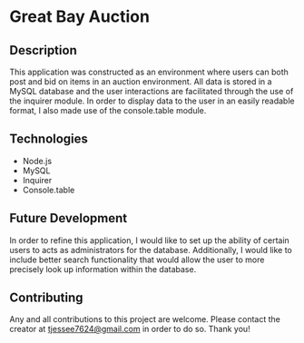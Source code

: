 # Great Bay Auction

## Description
This application was constructed as an environment where users can both post and bid on items in an auction environment. All data is stored in a MySQL database and the user interactions are facilitated through the use of the inquirer module. In order to display data to the user in an easily readable format, I also made use of the console.table module. 

## Technologies
* Node.js
* MySQL
* Inquirer
* Console.table

## Future Development
In order to refine this application, I would like to set up the ability of certain users to acts as administrators for the database. Additionally, I would like to include better search functionality that would allow the user to more precisely look up information within the database.  

## Contributing
Any and all contributions to this project are welcome. Please contact the creator at tjessee7624@gmail.com in order to do so. Thank you!    